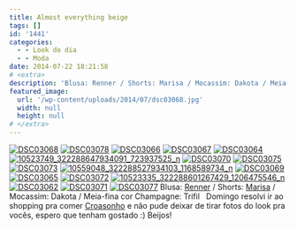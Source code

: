 ```yaml
---
title: Almost everything beige
tags: []
id: '1441'
categories:
  - - Look do dia
  - - Moda
date: 2014-07-22 18:21:58
# <extra>
description: 'Blusa: Renner / Shorts: Marisa / Mocassim: Dakota / Meia-fina cor Champagne: Trifil &nbsp; Domingo resolvi ir ao shopping pra comer Croasonho e não pude deixar de tirar fotos do look pra vocês, espero que tenham gostado 🙂 Beijos!'
featured_image: 
  url: '/wp-content/uploads/2014/07/dsc03068.jpg'
  width: null
  height: null
# </extra>
---
```


[![DSC03068](/wp-content/uploads/2014/07/dsc03068.jpg)](/wp-content/uploads/2014/07/dsc03068.jpg) [![DSC03078](/wp-content/uploads/2014/07/dsc03078.jpg)](/wp-content/uploads/2014/07/dsc03078.jpg) [![DSC03066](/wp-content/uploads/2014/07/dsc03066.jpg)](/wp-content/uploads/2014/07/dsc03066.jpg) [![DSC03067](/wp-content/uploads/2014/07/dsc03067.jpg)](/wp-content/uploads/2014/07/dsc03067.jpg) [![DSC03064](/wp-content/uploads/2014/07/dsc03064.jpg)](/wp-content/uploads/2014/07/dsc03064.jpg) [![10523749_322288647934091_723937525_n](/wp-content/uploads/2014/07/10523749_322288647934091_723937525_n.jpg)](/wp-content/uploads/2014/07/10523749_322288647934091_723937525_n.jpg) [![DSC03070](/wp-content/uploads/2014/07/dsc03070.jpg)](/wp-content/uploads/2014/07/dsc03070.jpg) [![DSC03075](/wp-content/uploads/2014/07/dsc03075.jpg)](/wp-content/uploads/2014/07/dsc03075.jpg) [![DSC03073](/wp-content/uploads/2014/07/dsc03073.jpg)](/wp-content/uploads/2014/07/dsc03073.jpg) [![10559048_322288527934103_1168589734_n](/wp-content/uploads/2014/07/10559048_322288527934103_1168589734_n.jpg)](/wp-content/uploads/2014/07/10559048_322288527934103_1168589734_n.jpg) [![DSC03069](/wp-content/uploads/2014/07/dsc03069.jpg)](/wp-content/uploads/2014/07/dsc03069.jpg) [![DSC03065](/wp-content/uploads/2014/07/dsc03065.jpg)](/wp-content/uploads/2014/07/dsc03065.jpg) [![DSC03072](/wp-content/uploads/2014/07/dsc03072.jpg)](/wp-content/uploads/2014/07/dsc03072.jpg) [![10523335_322288601267429_1206475546_n](/wp-content/uploads/2014/07/10523335_322288601267429_1206475546_n.jpg)](/wp-content/uploads/2014/07/10523335_322288601267429_1206475546_n.jpg) [![DSC03062](/wp-content/uploads/2014/07/dsc03062.jpg)](/wp-content/uploads/2014/07/dsc03062.jpg) [![DSC03071](/wp-content/uploads/2014/07/dsc03071.jpg)](/wp-content/uploads/2014/07/dsc03071.jpg) [![DSC03077](/wp-content/uploads/2014/07/dsc03077.jpg)](/wp-content/uploads/2014/07/dsc03077.jpg) Blusa: [Renner](http://www.lojasrenner.com.br/?gclid=CLDErr6U2r8CFWho7AodU00AeQ "Renner") / Shorts: [Marisa](http://www.marisa.com.br/ "Marisa") / Mocassim: Dakota / Meia-fina cor Champagne: Trifil   Domingo resolvi ir ao shopping pra comer [Croasonho](http://www.croasonho.com.br/ "Croasonho") e não pude deixar de tirar fotos do look pra vocês, espero que tenham gostado :) Beijos!
